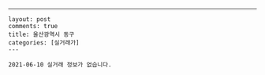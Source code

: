 ---
    layout: post
    comments: true
    title: 울산광역시 동구
    categories: [실거래가]
    ---

    2021-06-10 실거래 정보가 없습니다.

    